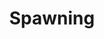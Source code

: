 ---
title: Spawning
defn: |-
    *Spawning* occurs when the keyword `cilk_spawn` precedes a procedure call. 
    The semantics of a spawn differs from an ordinary procedure call in
    that the procedure instance that executes the spawn&mdash;the *parent*&mdash;may continue
    to execute in parallel with the spawned subroutine&mdash;its *child*&mdash;instead of waiting
    for the child to finish, as would happen in a serial execution.
---